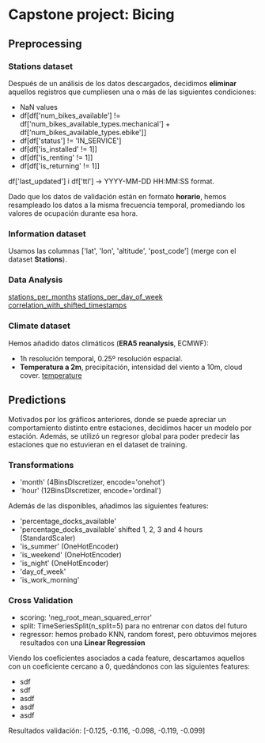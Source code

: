 # Capstone project: Bicing
## Preprocessing
### Stations dataset
Después de un análisis de los datos descargados, decidimos **eliminar** aquellos registros que cumpliesen una o más de las siguientes condiciones:
- NaN values
- df[df['num_bikes_available'] != df['num_bikes_available_types.mechanical'] + df['num_bikes_available_types.ebike']]
- df[df['status'] != 'IN_SERVICE']
- df[df['is_installed' != 1]]
- df[df['is_renting' != 1]]
- df[df['is_returning' != 1]]

df['last_updated'] i df['ttl'] -> YYYY-MM-DD HH:MM:SS format.

Dado que los datos de validación están en formato **horario**, hemos resampleado los datos a la misma frecuencia temporal, promediando los valores de ocupación durante esa hora.

### Information dataset
Usamos las columnas ['lat', 'lon', 'altitude', 'post_code'] (merge con el dataset **Stations**).
### Data Analysis
[stations_per_months]()
[stations_per_day_of_week]()
[correlation_with_shifted_timestamps](images/)

### Climate dataset
Hemos añadido datos climáticos (**ERA5 reanalysis**, ECMWF):
- 1h resolución temporal, 0.25º resolución espacial.
- **Temperatura a 2m**, precipitación, intensidad del viento a 10m, cloud cover.
[temperature](images/...)

## Predictions
Motivados por los gráficos anteriores, donde se puede apreciar un comportamiento distinto entre estaciones, decidimos hacer un modelo por estación. Además, se utilizó un regresor global para poder predecir las estaciones que no estuvieran en el dataset de training.
### Transformations
- 'month' (4BinsDIscretizer, encode='onehot')
- 'hour' (12BinsDIscretizer, encode='ordinal')

Además de las disponibles, añadimos las siguientes features:
- 'percentage_docks_available'
- 'percentage_docks_available' shifted 1, 2, 3 and 4 hours (StandardScaler)
- 'is_summer' (OneHotEncoder)
- 'is_weekend' (OneHotEncoder)
- 'is_night' (OneHotEncoder)
- 'day_of_week'
- 'is_work_morning'

### Cross Validation
- scoring: 'neg_root_mean_squared_error'
- split: TimeSeriesSplit(n_split=5) para no entrenar con datos del futuro
- regressor: hemos probado KNN, random forest, pero obtuvimos mejores resultados con una **Linear Regression**

Viendo los coeficientes asociados a cada feature, descartamos aquellos con un coeficiente cercano a 0, quedándonos con las siguientes features:
- sdf
- sdf
- asdf
- asdf
- asdf


Resultados validación: [-0.125, -0.116, -0.098, -0.119, -0.099]





